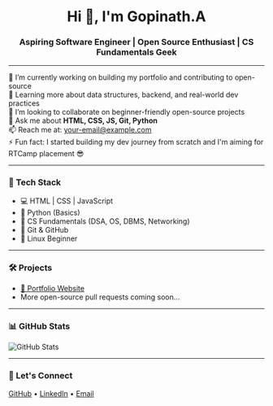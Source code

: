 <h1 align="center">Hi 👋, I'm Gopinath.A</h1>
<h3 align="center">Aspiring Software Engineer | Open Source Enthusiast | CS Fundamentals Geek</h3>

---

🔭 I’m currently working on building my portfolio and contributing to open-source  
🌱 Learning more about data structures, backend, and real-world dev practices  
👯 I’m looking to collaborate on beginner-friendly open-source projects  
💬 Ask me about **HTML, CSS, JS, Git, Python**  
📫 Reach me at: your-email@example.com  
⚡ Fun fact: I started building my dev journey from scratch and I'm aiming for RTCamp placement 😎  

---

### 🚀 Tech Stack
- 💻 HTML | CSS | JavaScript  
- 🐍 Python (Basics)  
- 🧠 CS Fundamentals (DSA, OS, DBMS, Networking)  
- 🔧 Git & GitHub  
- 🐧 Linux Beginner  

---

### 🛠️ Projects
- [💼 Portfolio Website](https://gopinathanbu.github.io/portfolio-website/)
- More open-source pull requests coming soon...

---

### 📊 GitHub Stats
![GitHub Stats](https://github-readme-stats.vercel.app/api?username=Gopinathanbu&show_icons=true&theme=tokyonight)

---

### 🔗 Let's Connect
[GitHub](https://github.com/Gopinathanbu) • [LinkedIn](#) • [Email](mailto:agopinath479.com)

